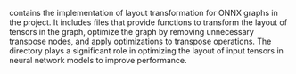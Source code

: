 contains the implementation of layout transformation for ONNX graphs in the project. It includes files that provide functions to transform the layout of tensors in the graph, optimize the graph by removing unnecessary transpose nodes, and apply optimizations to transpose operations. The directory plays a significant role in optimizing the layout of input tensors in neural network models to improve performance.